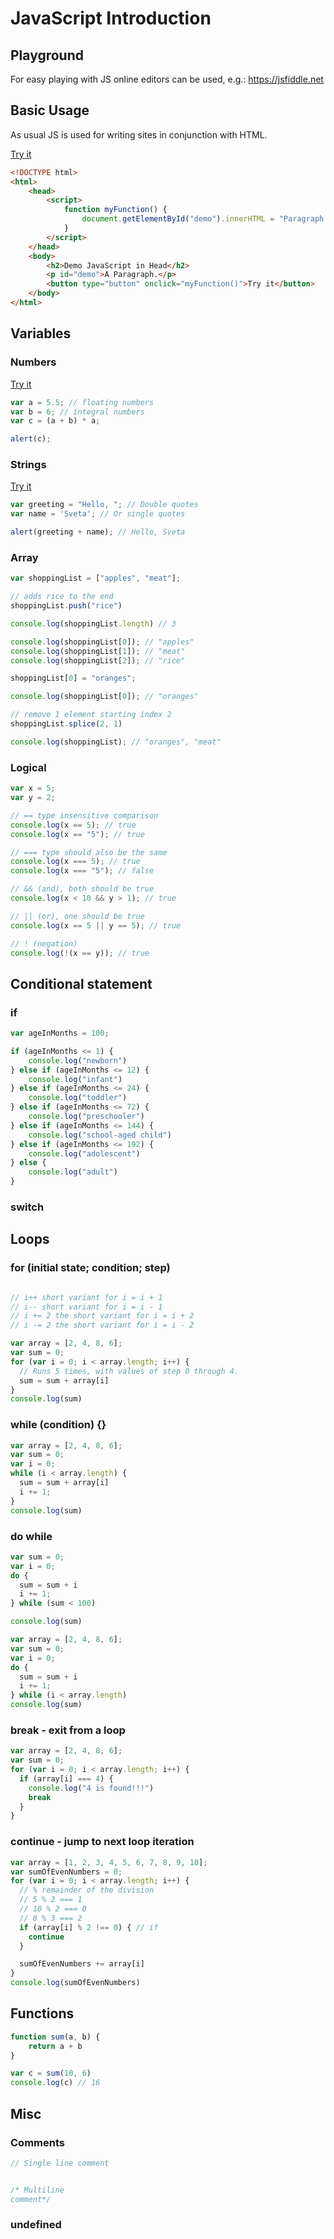 # JavaScript Introduction

## Playground

For easy playing with JS online editors can be used, e.g.: https://jsfiddle.net

## Basic Usage

As usual JS is used for writing sites in conjunction with HTML.

[Try it](https://htmlpreview.github.io/?https://raw.githubusercontent.com/Igor-Palaguta/JavaScriptIntro/main/Examples/basic-usage.html)

```html
<!DOCTYPE html>
<html>
    <head>
        <script>
            function myFunction() {
                document.getElementById("demo").innerHTML = "Paragraph changed.";
            }
        </script>
    </head>
    <body>
        <h2>Demo JavaScript in Head</h2>
        <p id="demo">A Paragraph.</p>
        <button type="button" onclick="myFunction()">Try it</button>
    </body>
</html> 
```

## Variables

### Numbers

[Try it](https://htmlpreview.github.io/?https://raw.githubusercontent.com/Igor-Palaguta/JavaScriptIntro/main/Examples/numbers.html)

```js
var a = 5.5; // floating numbers
var b = 6; // integral numbers
var c = (a + b) * a;

alert(c);
```

### Strings

[Try it](https://htmlpreview.github.io/?https://raw.githubusercontent.com/Igor-Palaguta/JavaScriptIntro/main/Examples/strings.html)

```js
var greeting = "Hello, "; // Double quotes
var name = 'Sveta'; // Or single quotes

alert(greeting + name); // Hello, Sveta
```

### Array

```js
var shoppingList = ["apples", "meat"];

// adds rice to the end
shoppingList.push("rice")

console.log(shoppingList.length) // 3

console.log(shoppingList[0]); // "apples"
console.log(shoppingList[1]); // "meat"
console.log(shoppingList[2]); // "rice"

shoppingList[0] = "oranges";

console.log(shoppingList[0]); // "oranges"

// remove 1 element starting index 2
shoppingList.splice(2, 1)

console.log(shoppingList); // "oranges", "meat"
```

### Logical

```js
var x = 5;
var y = 2;

// == type insensitive comparison
console.log(x == 5); // true
console.log(x == "5"); // true

// === type should also be the same
console.log(x === 5); // true
console.log(x === "5"); // false

// && (and), both should be true
console.log(x < 10 && y > 1); // true

// || (or), one should be true
console.log(x == 5 || y == 5); // true

// ! (negation)
console.log(!(x == y)); // true
```

## Conditional statement

### if
```js
var ageInMonths = 100;

if (ageInMonths <= 1) {
    console.log("newborn")
} else if (ageInMonths <= 12) {
    console.log("infant")
} else if (ageInMonths <= 24) {
    console.log("toddler")
} else if (ageInMonths <= 72) {
    console.log("preschooler")
} else if (ageInMonths <= 144) {
    console.log("school-aged child")
} else if (ageInMonths <= 192) {
    console.log("adolescent")
} else {
    console.log("adult")
}
```

### switch


## Loops

### for (initial state; condition; step)
```js

// i++ short variant for i = i + 1
// i-- short variant for i = i - 1
// i += 2 the short variant for i = i + 2
// i -= 2 the short variant for i = i - 2

var array = [2, 4, 8, 6];
var sum = 0;
for (var i = 0; i < array.length; i++) {
  // Runs 5 times, with values of step 0 through 4.
  sum = sum + array[i]
}
console.log(sum)
```

### while (condition) {}

```js
var array = [2, 4, 8, 6];
var sum = 0;
var i = 0;
while (i < array.length) {
  sum = sum + array[i]
  i += 1;
}
console.log(sum)
```

### do while

```js
var sum = 0;
var i = 0;
do {
  sum = sum + i
  i += 1;
} while (sum < 100)

console.log(sum)

var array = [2, 4, 8, 6];
var sum = 0;
var i = 0;
do {
  sum = sum + i
  i += 1;
} while (i < array.length)
console.log(sum)
```

### break - exit from a loop

```js
var array = [2, 4, 8, 6];
var sum = 0;
for (var i = 0; i < array.length; i++) {
  if (array[i] === 4) {
    console.log("4 is found!!!")
    break
  }
}
```

### continue - jump to next loop iteration

```js
var array = [1, 2, 3, 4, 5, 6, 7, 8, 9, 10];
var sumOfEvenNumbers = 0;
for (var i = 0; i < array.length; i++) {
  // % remainder of the division
  // 5 % 2 === 1
  // 10 % 2 === 0
  // 8 % 3 === 2
  if (array[i] % 2 !== 0) { // if 
    continue
  }

  sumOfEvenNumbers += array[i]
}
console.log(sumOfEvenNumbers)
```

## Functions

```js
function sum(a, b) {
    return a + b
}

var c = sum(10, 6)
console.log(c) // 16
```

## Misc
### Comments
```js
// Single line comment


/* Multiline
comment*/
```
### undefined
